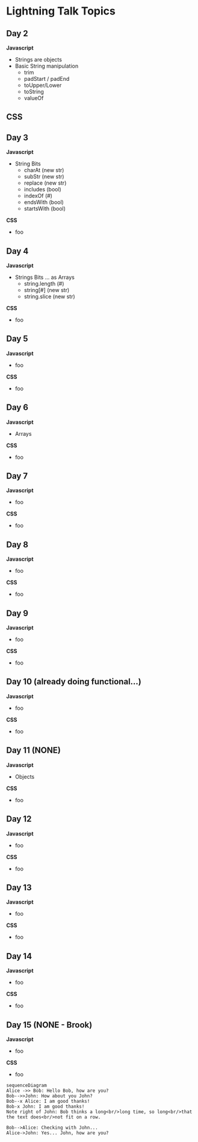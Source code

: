# Lightning Talk Topics

## Day 2

**Javascript** 

  - Strings are objects
  - Basic String manipulation
    - trim
    - padStart / padEnd
    - toUpper/Lower
    - toString
    - valueOf
    
    
**CSS**
  - 


## Day 3
**Javascript**
  - String Bits
    - charAt (new str)
    - subStr (new str)
    - replace (new str)
    - includes (bool)
    - indexOf (#)
    - endsWith (bool)
    - startsWith (bool)
    
**CSS**
  - foo
  

## Day 4
**Javascript**
  - Strings Bits ... as Arrays
    - string.length (#)
    - string[#]  (new str)
    - string.slice (new str)
    
**CSS**
  - foo
  
## Day 5
**Javascript**
  - foo
    
**CSS**
  - foo
  
## Day 6
**Javascript**
  - Arrays
    
**CSS**
  - foo
  
  
## Day 7
**Javascript**
  - foo
    
**CSS**
  - foo
  
  
## Day 8
**Javascript**
  - foo
    
**CSS**
  - foo
  
  
## Day 9
**Javascript**
  - foo
    
**CSS**
  - foo
  
  
## Day 10 (already doing functional...)
**Javascript**
  - foo
    
**CSS**
  - foo
  
  
## Day 11  (NONE)
**Javascript**
  - Objects
    
**CSS**
  - foo
  
  
## Day 12
**Javascript**
  - foo
    
**CSS**
  - foo
  
  
## Day 13
**Javascript**
  - foo
    
**CSS**
  - foo
  
## Day 14
**Javascript**
  - foo
    
**CSS**
  - foo
  
  
## Day 15 (NONE - Brook)
**Javascript**
  - foo
    
**CSS**
  - foo
  
  
```mermaid
sequenceDiagram
Alice ->> Bob: Hello Bob, how are you?
Bob-->>John: How about you John?
Bob--x Alice: I am good thanks!
Bob-x John: I am good thanks!
Note right of John: Bob thinks a long<br/>long time, so long<br/>that the text does<br/>not fit on a row.

Bob-->Alice: Checking with John...
Alice->John: Yes... John, how are you?
```